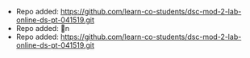 
- Repo added: https://github.com/learn-co-students/dsc-mod-2-lab-online-ds-pt-041519.git
- Repo added: n
- Repo added: https://github.com/learn-co-students/dsc-mod-2-lab-online-ds-pt-041519.git
